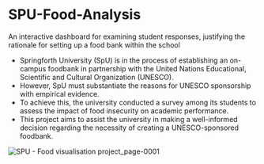 # SPU-Food-Analysis
An interactive dashboard for examining student responses, justifying the rationale for setting up a food bank within the school

* Springforth University (SpU) is in the process of establishing an on-campus foodbank in partnership with the United Nations Educational, Scientific and Cultural Organization (UNESCO).
* However, SpU must substantiate the reasons for UNESCO sponsorship with empirical evidence. 
* To achieve this, the university conducted a survey among its students to assess the impact of food insecurity on academic performance. 
* This project aims to assist the university in making a well-informed decision regarding the necessity of creating a UNESCO-sponsored foodbank.

![SPU - Food visualisation project_page-0001](https://github.com/favouritemary/SPU-Food-Analysis/assets/88316368/b0404d08-3ddb-4fb8-833b-255b3482bc03)
